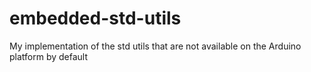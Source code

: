 # embedded-std-utils
My implementation of the std utils that are not available on the Arduino platform by default
